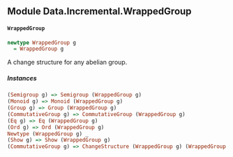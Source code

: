 ## Module Data.Incremental.WrappedGroup

#### `WrappedGroup`

``` purescript
newtype WrappedGroup g
  = WrappedGroup g
```

A change structure for any abelian group.

##### Instances
``` purescript
(Semigroup g) => Semigroup (WrappedGroup g)
(Monoid g) => Monoid (WrappedGroup g)
(Group g) => Group (WrappedGroup g)
(CommutativeGroup g) => CommutativeGroup (WrappedGroup g)
(Eq g) => Eq (WrappedGroup g)
(Ord g) => Ord (WrappedGroup g)
Newtype (WrappedGroup g) _
(Show g) => Show (WrappedGroup g)
(CommutativeGroup g) => ChangeStructure (WrappedGroup g) (WrappedGroup g)
```


